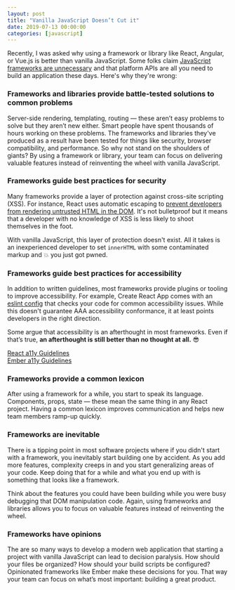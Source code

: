 ```yaml
---
layout: post
title: "Vanilla JavaScript Doesn’t Cut it"
date: 2019-07-13 00:00:00
categories: [javascript]
---
```


Recently, I was asked why using a framework or library like React, Angular, or Vue.js is better than vanilla JavaScript. Some folks claim [JavaScript frameworks are unnecessary](https://dev.to/gypsydave5/why-you-shouldnt-use-a-web-framework-3g24) and that platform APIs are all you need to build an application these days. Here's why they're wrong:

### Frameworks and libraries provide battle-tested solutions to common problems 

Server-side rendering, templating, routing — these aren’t easy problems to solve but they aren’t new either. Smart people have spent thousands of hours working on these problems. The frameworks and libraries they've produced as a result have been tested for things like security, browser compatibility, and performance. So why not stand on the shoulders of giants? By using a framework or library, your team can focus on delivering valuable features instead of reinventing the wheel with vanilla JavaScript.

### Frameworks guide best practices for security 

Many frameworks provide a layer of protection against cross-site scripting (XSS). For instance, React uses automatic escaping to [prevent developers from rendering untrusted HTML in the DOM](https://reactjs.org/docs/dom-elements.html#dangerouslysetinnerhtml). It's not bulletproof but it means that a developer with no knowledge of XSS is less likely to shoot themselves in the foot. 

With vanilla JavaScript, this layer of protection doesn't exist. All it takes is an inexperienced developer to set `innerHTML` with some contaminated markup and 💥 you just got pwned.

### Frameworks guide best practices for accessibility 

In addition to written guidelines, most frameworks provide plugins or tooling to improve accessibility. For example, Create React App comes with an [eslint config](https://github.com/facebook/create-react-app/blob/master/packages/eslint-config-react-app/README.md#accessibility-checks) that checks your code for common accessibility issues. While this doesn't guarantee AAA accessibility conformance, it at least points developers in the right direction. 

Some argue that accessibility is an afterthought in most frameworks. Even if that’s true, **an afterthought is still better than no thought at all.** 😎

[React a11y Guidelines](https://reactjs.org/docs/accessibility.html)<br>
[Ember a11y Guidelines](https://guides.emberjs.com/release/reference/accessibility-guide/)

### Frameworks provide a common lexicon 

After using a framework for a while, you start to speak its language. Components, props, state — these mean the same thing in any React project. Having a common lexicon improves communication and helps new team members ramp-up quickly.

### Frameworks are inevitable

There is a tipping point in most software projects where if you didn't start with a framework, you inevitably start building one by accident. As you add more features, complexity creeps in and you start generalizing areas of your code. Keep doing that for a while and what you end up with is something that looks like a framework.

Think about the features you could have been building while you were busy debugging that DOM manipulation code. Again, using frameworks and libraries allows you to focus on valuable features instead of reinventing the wheel.

### Frameworks have opinions

The are so many ways to develop a modern web application that starting a project with vanilla JavaScript can lead to decision paralysis. How should your files be organized? How should your build scripts be configured? Opinionated frameworks like Ember make these decisions for you. That way your team can focus on what’s most important: building a great product.


